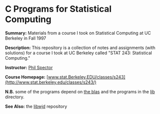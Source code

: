# C Programs for Statistical Computing

**Summary:** Materials from a course I took on Statistical Computing at UC Berkeley in Fall 1997

**Description:** This repository is a collection of notes and assignments (with
    solutions) for a course I took at UC Berkeley called "STAT 243: Statistical Computing."

**Instructor:** [Phil Spector](http://www.stat.berkeley.edu/~spector/)

**Course Homepage:** [www.stat.Berkeley.EDU/classes/s243](http://www.stat.berkeley.edu/classes/s243/)

**N.B.** some of the programs depend on
[the blas](http://en.wikipedia.org/wiki/Basic_Linear_Algebra_Subprograms) and
the programs in the [lib](https://github.com/williamdemeo/statcomp/tree/master/lib) directory.


**See Also:** the [libwjd](https://github.com/williamdemeo/libwjd) repository
